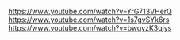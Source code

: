 https://www.youtube.com/watch?v=YrG713VHerQ
https://www.youtube.com/watch?v=1s7gvSYk6rs
https://www.youtube.com/watch?v=bwqvzK3qjys
